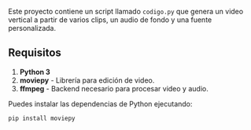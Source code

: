 Este proyecto contiene un script llamado `codigo.py` que genera un video vertical a partir de varios clips, un audio de fondo y una fuente personalizada.

## Requisitos

1. **Python 3**
2. **moviepy** - Librería para edición de video.
3. **ffmpeg** - Backend necesario para procesar video y audio.

Puedes instalar las dependencias de Python ejecutando:

```bash
pip install moviepy